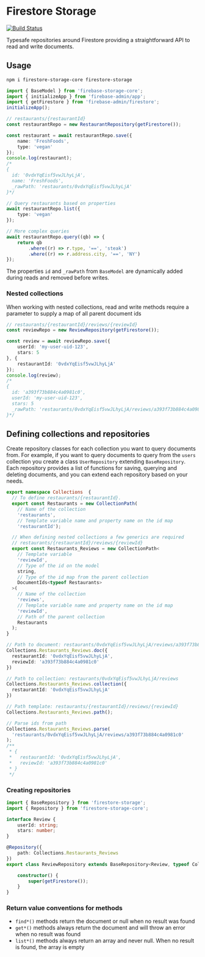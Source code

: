 # Firestore Storage
[![Build Status](https://github.com/freshfox/firestore-storage/actions/workflows/main.yml/badge.svg)](https://github.com/freshfox/firestore-storage/actions)

Typesafe repositories around Firestore providing a straightforward API to read and write documents.

## Usage
```bash
npm i firestore-storage-core firestore-storage
```

```typescript
import { BaseModel } from 'firebase-storage-core';
import { initializeApp } from 'firebase-admin/app';
import { getFirestore } from 'firebase-admin/firestore';
initializeApp();

// restaurants/{restaurantId}
const restaurantRepo = new RestaurantRepository(getFirestore());

const restaurant = await restaurantRepo.save({
	name: 'FreshFoods',
	type: 'vegan'
});
console.log(restaurant);
/*
{
  id: '0vdxYqEisf5vwJLhyLjA',
  name: 'FreshFoods',
  _rawPath: 'restaurants/0vdxYqEisf5vwJLhyLjA'
}*/

// Query restaurants based on properties
await restaurantRepo.list({
	type: 'vegan'
});

// More complex queries
await restaurantRepo.query((qb) => {
	return qb
		.where((r) => r.type, '==', 'steak')
		.where((r) => r.address.city, '==', 'NY')
});
```
The properties `id` and `_rawPath` from `BaseModel` are dynamically added during reads
and removed before writes.

### Nested collections

When working with nested collections, read and write methods require a parameter
to supply a map of all parent document ids
```typescript
// restaurants/{restaurantId}/reviews/{reviewId}
const reviewRepo = new ReviewRepository(getFirestore());

const review = await reviewRepo.save({
	userId: 'my-user-uid-123',
	stars: 5
}, {
	restaurantId: '0vdxYqEisf5vwJLhyLjA'
});
console.log(review);
/*
{
  id: 'a393f73b884c4a0981c0',
  userId: 'my-user-uid-123',
  stars: 5
  _rawPath: 'restaurants/0vdxYqEisf5vwJLhyLjA/reviews/a393f73b884c4a0981c0'
}*/
```

## Defining collections and repositories

Create repository classes for each collection you want to query documents from. For example,
if you want to query documents to query from the `users` collection you create a class `UserRepository` extending `BaseRepository`.
Each repository provides a list of functions for saving, querying and deleting documents,
and you can extend each repository based on your needs.

```typescript
export namespace Collections  {
  // To define restaurants/{restaurantId}.
  export const Restaurants = new CollectionPath(
    // Name of the collection
    'restaurants',
    // Template variable name and property name on the id map
    'restaurantId');

  // When defining nested collections a few generics are required
  // restaurants/{restaurantId}/reviews/{reviewId}
  export const Restaurants_Reviews = new CollectionPath<
    // Template variable
    'reviewId',
    // Type of the id on the model
    string,
    // Type of the id map from the parent collection
    DocumentIds<typeof Restaurants>
  >(
    // Name of the collection
    'reviews',
    // Template variable name and property name on the id map
    'reviewId',
    // Path of the parent collection
    Restaurants
  );
}
```
```typescript
// Path to document: restaurants/0vdxYqEisf5vwJLhyLjA/reviews/a393f73b884c4a0981c0
Collections.Restaurants_Reviews.doc({
  restaurantId: '0vdxYqEisf5vwJLhyLjA',
  reviewId: 'a393f73b884c4a0981c0'
})

// Path to collection: restaurants/0vdxYqEisf5vwJLhyLjA/reviews
Collections.Restaurants_Reviews.collection({
  restaurantId: '0vdxYqEisf5vwJLhyLjA'
})

// Path template: restaurants/{restaurantId}/reviews/{reviewId}
Collections.Restaurants_Reviews.path();

// Parse ids from path
Collections.Restaurants_Reviews.parse(
  'restaurants/0vdxYqEisf5vwJLhyLjA/reviews/a393f73b884c4a0981c0'
);
/**
 * {
 *   restaurantId: '0vdxYqEisf5vwJLhyLjA',
 *   reviewId: 'a393f73b884c4a0981c0'
 * }
 */
```

### Creating repositories

```typescript
import { BaseRepository } from 'firestore-storage';
import { Repository } from 'firestore-storage-core';

interface Review {
	userId: string;
	stars: number;
}

@Repository({
	path: Collections.Restaurants_Reviews
})
export class ReviewRepository extends BaseRepository<Review, typeof Collections.Restaurants_Reviews> {

	constructor() {
		super(getFirestore());
	}
}
```

### Return value conventions for methods

- `find*()` methods return the document or null when no result was found
- `get*()` methods always return the document and will throw an error when no result was found
- `list*()` methods always return an array and never null. When no result is found, the array is empty
